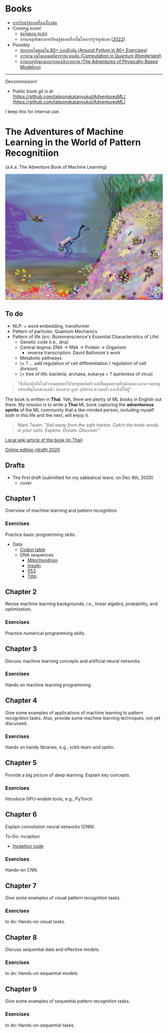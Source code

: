 # Books
* [การเรียนรู้ของเครื่องเบื้องต้น](https://github.com/tatpongkatanyukul/AdventureBook/tree/main/book1)
* Coming soon!
  * [คิดไพธอน (แปล)](https://github.com/tatpongkatanyukul/thinkpythonthai)
  * การผจญภัยของการเรียนรู้ของเครื่องในโลกการรู้จำรูปแบบ ([2022](https://github.com/tatpongkatanyukul/AdventureBook/tree/main/CorrectPerReview))
* Possibly
  * [ท่องรอบไพธอนใน 80+ แบบฝึกหัด (Around Python in 80+ Exercises)](https://github.com/tatpongkatanyukul/AroundAIin80/blob/main/README.md)
  * [การคำนวณในแดนมหัศจรรย์ควอนตัม (Computation in Quantum Wonderland)](https://github.com/tatpongkatanyukul/AdventureBook/tree/main/CinQWonder)
  * [การผจญภัยของแบบจำลองเชิงกายภาพ (The Adventures of Physically-Based Modeling)](https://github.com/tatpongkatanyukul/AdventureBook/tree/main/PBM)



---

Decommission!

* Public book git is at [https://github.com/tatpongkatanyukul/AdventuresML](https://github.com/tatpongkatanyukul/AdventuresML)

I keep this for internal use.

# The Adventures of Machine Learning in the World of Pattern Recognitiion 
(a.k.a. The Adventure Book of Machine Learning)

![Main Cover Image](https://github.com/tatpongkatanyukul/AdventureBook/blob/main/deep_learning2b.png)

## To do

  * NLP: + word embedding, transformer
  * Pattern of particles: Quantum Mechanics
  * Pattern of life (src: Bozemanscience's Essential Characteristics of Life)
    * Genetic code (i.e., dna)
    * Central dogma: DNA -> RNA -> Protein -> Organism
      * reverse transcription: David Baltimore's work
    * Metabolic pathways
    * (+ ? ... add regulation of cell differentiation / regulation of cell division) 
    * (+ tree of life: bacteria, archaea, eukarya + ? quirkiness of virus)  

> "สิ่งที่น่านับถือในตัวจอมยุทธ์หาใช่วิชายุทธเลิศล้ำ
> แต่เป็นคุณธรรมที่หนักแน่น และความหาญกล้าเผชิญโลกของแม่น้ำ ทะเลสาบ ภูเขา อุปสรรค ความกลัว และสิ่งที่ไม่รู้"


The book is written in **Thai**.
Yah, there are plenty of ML books in English out there.
My mission is to write a **Thai** ML book capturing the **adventurous spirits** of the ML community
that a like-minded person, including myself both in this life and the next, will enjoy it.

> Mark Twain: "*Sail away from the safe harbor. Catch the trade winds in your sails. Explore. Dream. Discover.*" 


[Local wiki article of the book (in Thai)](http://degas.en.kku.ac.th/coewiki/doku.php?id=pr:advbook)

[Online edition (draft) 2020]()

## Drafts

  * The first draft (submitted for my sabbatical leave, on Dec 8th, 2020)
    * cover


## Chapter 1
Overview of machine learning and pattern recognition.

### Exercises
Practice basic programming skills.

* Data
  * [Codon table](https://github.com/tatpongkatanyukul/AdventureBook/blob/main/codons.txt)
  * DNA sequences
    * [Mitochondrion](https://github.com/tatpongkatanyukul/AdventureBook/blob/main/homo_sapiens_mitochondrion.txt)
    * [Insulin](https://github.com/tatpongkatanyukul/AdventureBook/blob/main/homo_sapiens_insulin.txt)
    * [P53](https://github.com/tatpongkatanyukul/AdventureBook/blob/main/homo_sapiens_p53.txt)
    * [Titin](https://github.com/tatpongkatanyukul/AdventureBook/blob/main/homo_sapiens_titin.txt)

## Chapter 2
Revise machine learning backgrounds, i.e., linear algebra, probability, and optimization.

### Exercises
Practice numerical programming skills.

## Chapter 3
Discuss machine learning concepts and artificial neural networks.

### Exercises
Hands on machine learning programming.

## Chapter 4
Give some examples of applications of machine learning to pattern recognition tasks.
Also, provide some machine learning techniques, not yet discussed.

### Exercises
Hands on handy libraries, e.g., sckit-learn and optim.

## Chapter 5
Provide a big picture of deep learning.
Explain key concepts.

### Exercises
Introduce GPU-enable tools, e.g., PyTorch.

## Chapter 6
Explain convolution neural networks (CNN).

To-Do: inception
  * [Inception code](https://github.com/pytorch/vision/blob/master/torchvision/models/googlenet.py)

### Exercises
Hands-on CNN.

## Chapter 7
Give some examples of visual pattern recognition tasks.

### Exercises
to do: Hands-on visual tasks.

## Chapter 8
Discuss sequential data and effective models.

### Exercises
to do: Hands-on sequential models.

## Chapter 9
Give some examples of sequential pattern recognition tasks.

### Exercises
to do: Hands-on sequential tasks.



